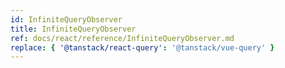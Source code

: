 ```yaml
---
id: InfiniteQueryObserver
title: InfiniteQueryObserver
ref: docs/react/reference/InfiniteQueryObserver.md
replace: { '@tanstack/react-query': '@tanstack/vue-query' }
---
```

